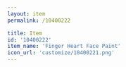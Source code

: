```yaml
---
layout: item
permalink: /10400222

title: Item
id: '10400222'
item_name: 'Finger Heart Face Paint'
icon_url: 'customize/10400221.png'
---
```

